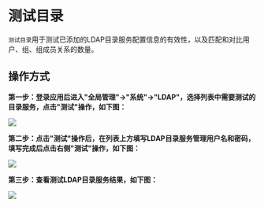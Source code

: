 测试目录
===

`测试目录`用于测试已添加的LDAP目录服务配置信息的有效性，以及匹配和对比用户、组、组成员关系的数量。

## 操作方式

**第一步：登录应用后进入"全局管理"->"系统"->"LDAP"，选择列表中需要测试的目录服务，点击"测试"操作，如下图：**

![](https://bj-c1-prod-files.xcan.cloud/storage/pubapi/v1/file/ldap-test.png?fid=207887590483820820&fpt=JNKvYDNGw4xednZrtBqpP28RbxxjTORtH8HIDtPn)

**第二步：点击"测试"操作后，在列表上方填写LDAP目录服务管理用户名和密码，填写完成后点击右侧"测试"操作，如下图：**

![](https://bj-c1-prod-files.xcan.cloud/storage/pubapi/v1/file/ldap-testinfo.png?fid=207887590483820822&fpt=GUPPukZDyJWPdMPAxWVjL8z7iYasksQ5yNXYfp43)

**第三步：查看测试LDAP目录服务结果，如下图：**

![](https://bj-c1-prod-files.xcan.cloud/storage/pubapi/v1/file/ldap-testresult.png?fid=207887590483820824&fpt=2pL4YDxUB4HCSigNPN6amONcSlOYI8GHHobEVv84)